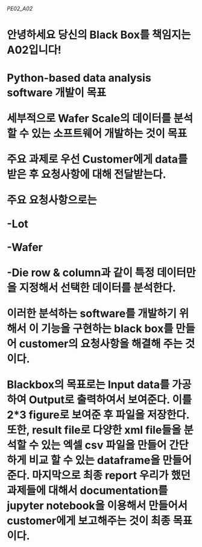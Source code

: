 <h6>PE02_A02<h6>
<h1> 안녕하세요 당신의 Black Box를 책임지는 A02입니다! <h1> 
  
Python-based data analysis software 개발이 목표 

세부적으로 Wafer Scale의 데이터를 분석할 수 있는 소프트웨어 개발하는 것이 목표 

주요 과제로 우선 Customer에게 data를 받은 후 요청사항에 대해 전달받는다. 

주요 요청사항으로는  

-Lot 

-Wafer 

-Die row & column과 같이 특정 데이터만을 지정해서 선택한 데이터를 분석한다.  

이러한 분석하는 software를 개발하기 위해서 이 기능을 구현하는 black box를 만들어 customer의 요청사항을 해결해 주는 것이다. 

 

Blackbox의 목표로는 Input data를 가공하여 Output로 출력하여서 보여준다. 이를 2*3 figure로 보여준 후 파일을 저장한다. 또한, result file로  다양한 xml file들을 분석할 수 있는 엑셀 csv 파일을 만들어 간단하게 비교 할 수 있는 dataframe을 만들어 준다. 마지막으로 최종 report 우리가 했던 과제들에 대해서 documentation를  jupyter notebook을 이용해서 만들어서 customer에게 보고해주는 것이 최종 목표이다. 
